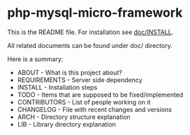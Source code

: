 php-mysql-micro-framework
=========================

This is the README file.
For installation see [doc/INSTALL](php-mysql-micro-framework/blob/master/doc/INSTALL).

All related documents can be found under doc/ directory.

Here is a summary:

- ABOUT           - What is this project about?
- REQUIREMENTS    - Server side dependency
- INSTALL         - Installation steps
- TODO            - Items that are supposed to be fixed/implemented
- CONTRIBUTORS    - List of people working on it
- CHANGELOG       - File with recent changes and versions
- ARCH            - Directory structure explanation
- LIB             - Library directory explanation

